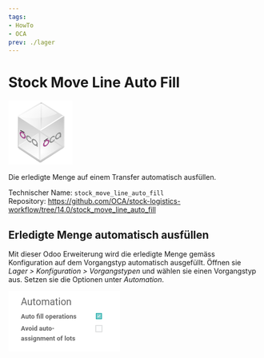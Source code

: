 ```yaml
---
tags:
- HowTo
- OCA
prev: ./lager
---
```

# Stock Move Line Auto Fill
![icon_oca_app](assets/icon_oca_app.png)

Die erledigte Menge auf einem Transfer automatisch ausfüllen.

Technischer Name: `stock_move_line_auto_fill`\
Repository: <https://github.com/OCA/stock-logistics-workflow/tree/14.0/stock_move_line_auto_fill>

## Erledigte Menge automatisch ausfüllen

Mit dieser Odoo Erweiterung wird die erledigte Menge gemäss Konfiguration auf dem Vorgangstyp automatisch ausgefüllt. Öffnen sie *Lager > Konfiguration > Vorgangstypen* und wählen sie einen Vorgangstyp aus. Setzen sie die Optionen unter *Automation*.

![](assets/Stock%20Move%20Line%20Auto%20Fill.png)